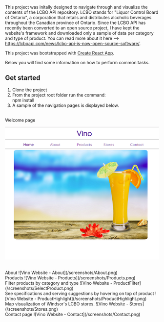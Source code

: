 

This project was initally designed to navigate through and visualize the contents of the LCBO API repository. LCBO stands for "Liquor Control Board of Ontario", a corporation that retails and distributes alcoholic beverages throughout the Canadian province of Ontario. Since the LCBO API has recently been converted to an open source project, I have kept the website's framework and downloaded only a sample of data per category and type of product.
You can read more about it here --> https://lcboapi.com/news/lcbo-api-is-now-open-source-software/. 

This project was bootstrapped with [Create React App](https://github.com/facebookincubator/create-react-app).

Below you will find some information on how to perform common tasks.<br>

## Get started
1. Clone the project
2. From the project root folder run the command: <br> npm install
3. A sample of the navigation pages is displayed below.

<br>
Welcome page

![Vino Website - Welcome](/screenshots/HomePage.png)

<br>
About
![Vino Website - About](/screenshots/About.png)

<br>
Products
![Vino Website - Products](/screenshots/Products.png)

<br>
Filter products by category and type
![Vino Website - ProductFilter](/screenshots/SelectProduct.png)

<br>
See specifications and serving suggestions by hovering on top of product
![Vino Website - ProductHighlight](/screenshots/ProductHighlight.png)

<br>
Map visualization of Windsor's LCBO stores. 
![Vino Website - Stores](/screenshots/Stores.png)

<br>
Contact page
![Vino Website - Contact](/screenshots/Contact.png)




